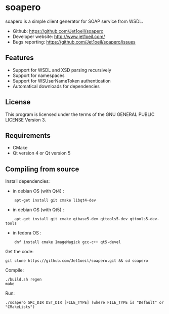 soapero
============

soapero is a simple client generator for SOAP service from WSDL.

- Github: https://github.com/Jet1oeil/soapero
- Developer website: http://www.jet1oeil.com/
- Bugs reporting: https://github.com/Jet1oeil/soapero/issues

Features
--------
- Support for WSDL and XSD parsing recursively
- Support for namespaces
- Support for WSUserNameToken authentication
- Automatical downloads for dependencies

License
-------

This program is licensed under the terms of the GNU GENERAL PUBLIC LICENSE Version 3.

Requirements
------------

- CMake
- Qt version 4 or Qt version 5

Compiling from source
---------------------

Install dependencies:
  * in debian OS (with Qt4) :
```
    apt-get install git cmake libqt4-dev
```
  * in debian OS (with Qt5) :
```
    apt-get install git cmake qtbase5-dev qttools5-dev qttools5-dev-tools
```
  * in fedora OS : 
```
    dnf install cmake ImageMagick gcc-c++ qt5-devel
```
Get the code:

    git clone https://github.com/Jet1oeil/soapero.git && cd soapero

Compile:

    ./build.sh regen
    make

Run:

    ./soapero SRC_DIR DST_DIR [FILE_TYPE] (where FILE_TYPE is "Default" or "CMakeLists")
